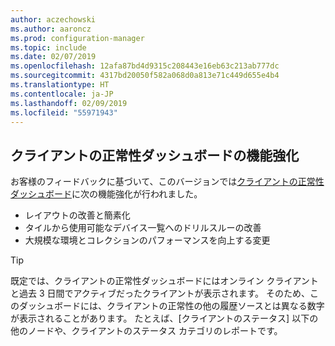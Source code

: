 ```yaml
---
author: aczechowski
ms.author: aaroncz
ms.prod: configuration-manager
ms.topic: include
ms.date: 02/07/2019
ms.openlocfilehash: 12afa87bd4d9315c208443e16eb63c213ab777dc
ms.sourcegitcommit: 4317bd20050f582a068d0a813e71c449d655e4b4
ms.translationtype: HT
ms.contentlocale: ja-JP
ms.lasthandoff: 02/09/2019
ms.locfileid: "55971943"
---
```

## <a name="bkmk_health"></a> クライアントの正常性ダッシュボードの機能強化
<!--3599209-->

お客様のフィードバックに基づいて、このバージョンでは[クライアントの正常性ダッシュボード](/sccm/core/get-started/2019/technical-preview-1901#bkmk_health)に次の機能強化が行われました。

- レイアウトの改善と簡素化
- タイルから使用可能なデバイス一覧へのドリルスルーの改善
- 大規模な環境とコレクションのパフォーマンスを向上する変更 

> [!Tip]  
> 既定では、クライアントの正常性ダッシュボードにはオンライン クライアントと過去 3 日間でアクティブだったクライアントが表示されます。 そのため、このダッシュボードには、クライアントの正常性の他の履歴ソースとは異なる数字が表示されることがあります。 たとえば、[クライアントのステータス] 以下の他のノードや、クライアントのステータス カテゴリのレポートです。 


